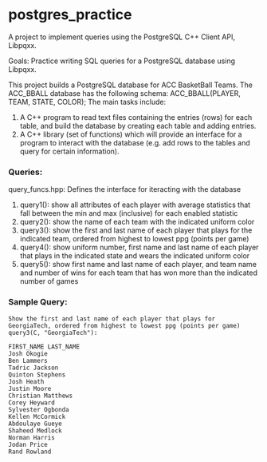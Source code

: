 # postgres_practice
A project to implement queries using the PostgreSQL C++ Client API, Libpqxx.

Goals: Practice writing SQL queries for a PostgreSQL database using Libpqxx.

This project builds a PostgreSQL database for ACC BasketBall Teams. The ACC_BBALL database has the following schema: ACC_BBALL(PLAYER, TEAM, STATE, COLOR);
The main tasks include: 
  1. A C++ program to read text files containing the entries (rows) for each table, and build the database by creating each table and adding entries.
  2. A C++ library (set of functions) which will provide an interface for a program to interact with the database (e.g. add rows to the tables and query for certain information).




### Queries: 
query_funcs.hpp: Defines the interface for iteracting with the database
1. query1(): show all attributes of each player with average statistics that fall between the min and max (inclusive) for each enabled statistic
2. query2(): show the name of each team with the indicated uniform color
3. query3(): show the first and last name of each player that plays for the indicated team, ordered from highest to lowest ppg (points per game)
4. query4(): show uniform number, first name and last name of each player that plays in the indicated state and wears the indicated uniform color
5. query5(): show first name and last name of each player, and team name and number of wins for each team that has won more than the indicated number of games

### Sample Query:
```
Show the first and last name of each player that plays for GeorgiaTech, ordered from highest to lowest ppg (points per game)
query3(C, "GeorgiaTech"):

FIRST_NAME LAST_NAME
Josh Okogie
Ben Lammers
Tadric Jackson
Quinton Stephens
Josh Heath
Justin Moore
Christian Matthews
Corey Heyward
Sylvester Ogbonda
Kellen McCormick
Abdoulaye Gueye
Shaheed Medlock
Norman Harris
Jodan Price
Rand Rowland
```
